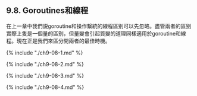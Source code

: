 ## 9.8. Goroutines和線程

在上一章中我們説goroutine和操作繫統的線程區别可以先忽略。盡管兩者的區别實際上隻是一個量的區别，但量變會引起質變的道理同樣適用於goroutine和線程。現在正是我們來區分開兩者的最佳時機。

{% include "./ch9-08-1.md" %}

{% include "./ch9-08-2.md" %}

{% include "./ch9-08-3.md" %}

{% include "./ch9-08-4.md" %}

